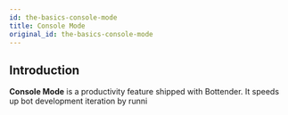 ```yaml
---
id: the-basics-console-mode
title: Console Mode
original_id: the-basics-console-mode
---
```


## Introduction

**Console Mode** is a productivity feature shipped with Bottender. It speeds up bot development iteration by runni
